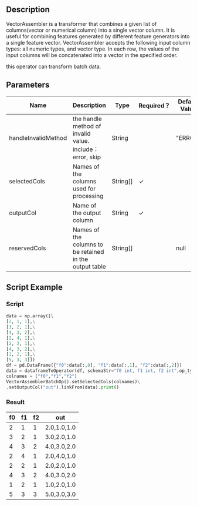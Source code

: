 ## Description
VectorAssembler is a transformer that combines a given list of columns(vector or numerical column) into a single
 vector column. It is useful for combining features generated by different feature generators into a
 single feature vector. VectorAssembler accepts the following input column types: all numeric types, and vector type.
 In each row, the values of the input columns will be concatenated into a vector in the specified order.

 this operator can transform batch data.

## Parameters
| Name | Description | Type | Required？ | Default Value |
| --- | --- | --- | --- | --- |
| handleInvalidMethod | the handle method of invalid value. include： error, skip | String |  | "ERROR" |
| selectedCols | Names of the columns used for processing | String[] | ✓ |  |
| outputCol | Name of the output column | String | ✓ |  |
| reservedCols | Names of the columns to be retained in the output table | String[] |  | null |

## Script Example
### Script
``` python
data = np.array([\
[2, 1, 1],\
[3, 2, 1],\
[4, 3, 2],\
[2, 4, 1],\
[2, 2, 1],\
[4, 3, 2],\
[1, 2, 1],\
[5, 3, 3]])
df = pd.DataFrame({"f0":data[:,0], "f1":data[:,1], "f2":data[:,2]})
data = dataframeToOperator(df, schemaStr="f0 int, f1 int, f2 int",op_type="batch")
colnames = ["f0","f1","f2"]
VectorAssemblerBatchOp().setSelectedCols(colnames)\
.setOutputCol("out").linkFrom(data).print()

```

### Result
f0 | f1 | f2 | out
---|----|----|----
2|1|1|2.0,1.0,1.0
3|2|1|3.0,2.0,1.0
4|3|2|4.0,3.0,2.0
2|4|1|2.0,4.0,1.0
2|2|1|2.0,2.0,1.0
4|3|2|4.0,3.0,2.0
1|2|1|1.0,2.0,1.0
5|3|3|5.0,3.0,3.0



